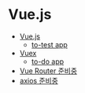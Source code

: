 # Vue.js 

- [Vue.js](https://github.com/hanna7582/vue-test/blob/gh-pages/vuejs.md)
  - [to-test app](https://hanna7582.github.io/vue-test/) 
- [Vuex](https://github.com/hanna7582/vue-test/blob/gh-pages/vuex.md)
  - [to-do app](https://hanna7582.github.io/vue-todo/) 
- [Vue Router 준비중]()
- [axios 준비중]()
